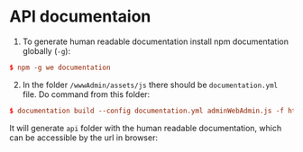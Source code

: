 # API documentaion

1. To generate human readable documentation install npm documentation globally (`-g`):

```conf
$ npm -g we documentation
```
2. In the folder `/wwwAdmin/assets/js` there should be `documentation.yml` file.
    Do command from this folder:

```conf
$ documentation build --config documentation.yml adminWebAdmin.js -f html -o api
```

It will generate `api` folder with the human readable documentation, which can be accessible by the url in browser:

[your-ip]:8080/assets/js/api/index.html